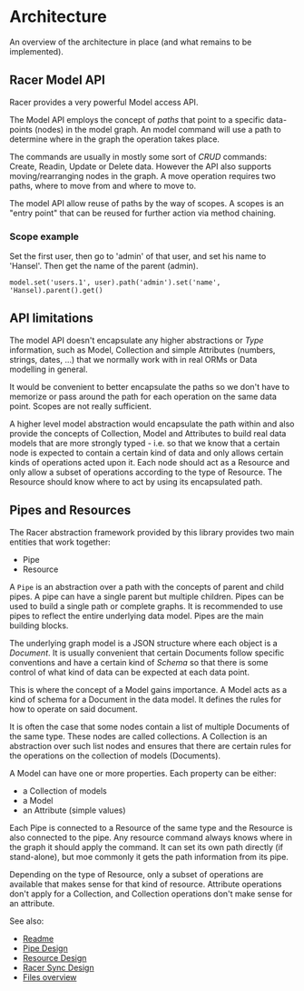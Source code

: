 # Architecture

An overview of the architecture in place (and what remains to be implemented).

## Racer Model API

Racer provides a very powerful Model access API.

The Model API employs the concept of *paths* that point to a specific data-points (nodes) in the model graph.
An model command will use a path to determine where in the graph the operation takes place.

The commands are usually in mostly some sort of *CRUD* commands: Create, Readin, Update or Delete data.
However the API also supports moving/rearranging nodes in the graph. A move operation requires two paths, where to
move from and where to move to.

The model API allow reuse of paths by the way of scopes. A scopes is an "entry point" that can be reused for further action
via method chaining.

### Scope example

Set the first user, then go to 'admin' of that user, and set his name to 'Hansel'. Then get the name of the parent (admin).

`model.set('users.1', user).path('admin').set('name', 'Hansel).parent().get()`

## API limitations

The model API doesn't encapsulate any higher abstractions or *Type* information, such as Model, Collection and
simple Attributes (numbers, strings, dates, ...) that we normally work with in real ORMs or Data modelling in general.

It would be convenient to better encapsulate the paths so we don't have to memorize or pass around
the path for each operation on the same data point. Scopes are not really sufficient.

A higher level model abstraction would encapsulate the path within and also provide the concepts of Collection, Model and
Attributes to build real data models that are more strongly typed - i.e. so that we know that a certain node is expected to
contain a certain kind of data and only allows certain kinds of operations acted upon it. Each node should act as a Resource
and only allow a subset of operations according to the type of Resource. The Resource should know where to act by using
its encapsulated path.

## Pipes and Resources

The Racer abstraction framework provided by this library provides two main entities that work together:

- Pipe
- Resource

A `Pipe` is an abstraction over a path with the concepts of parent and child pipes.
A pipe can have a single parent but multiple children. Pipes can be used to build a single path or complete graphs.
It is recommended to use pipes to reflect the entire underlying data model. Pipes are the main building blocks.

The underlying graph model is a JSON structure where each object is a *Document*. It is usually convenient that certain
Documents follow specific conventions and have a certain kind of *Schema* so that there is some control of what kind of data
can be expected at each data point.

This is where the concept of a Model gains importance. A Model acts as a kind of schema for a Document in the data model.
It defines the rules for how to operate on said document.

It is often the case that some nodes contain a list of multiple Documents of the same type.
These nodes are called collections. A Collection is an abstraction over such list nodes and ensures that there are certain
rules for the operations on the collection of models (Documents).

A Model can have one or more properties. Each property can be either:

- a Collection of models
- a Model
- an Attribute (simple values)

Each Pipe is connected to a Resource of the same type and the Resource is also connected to the pipe.
Any resource command always knows where in the graph it should apply the command.
It can set its own path directly (if stand-alone), but moe commonly it gets the path information from its pipe.

Depending on the type of Resource, only a subset of operations are available that makes sense for that kind of resource.
Attribute operations don't apply for a Collection, and Collection operations don't make sense for an attribute.

See also:

* [Readme](https://github.com/kristianmandrup/racer-mw/blob/master/README.md)
* [Pipe Design](https://github.com/kristianmandrup/racer-mw/blob/master/lib/pipe/Pipe-Design.md)
* [Resource Design](https://github.com/kristianmandrup/racer-mw/blob/master/lib/resource/Resource-Design.md)
* [Racer Sync Design](https://github.com/kristianmandrup/racer-mw/tree/master/lib/racer/Sync-Design.md)
* [Files overview](https://github.com/kristianmandrup/racer-mw/blob/master/lib/Files%20overview.md)

